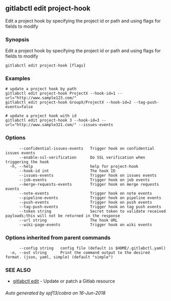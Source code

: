 ## gitlabctl edit project-hook

Edit a project hook by specifying the project id or path and using flags for fields to modify

### Synopsis

Edit a project hook by specifying the project id or path and using flags for fields to modify

```
gitlabctl edit project-hook [flags]
```

### Examples

```
# update a project hook by path
gitlabctl edit project-hook ProjectX --hook-id=1 --url="http://www.sample123.com/"
gitlabctl edit project-hook GroupX/ProjectX --hook-id=2 --tag-push-events=false  

# update a project hook with id
gitlabctl edit project-hook 3 --hook-id=3 --url="http://www.sample321.com/" --issues-events
```

### Options

```
      --confidential-issues-events   Trigger hook on confidential issues events
      --enable-ssl-verification      Do SSL verification when triggering the hook
  -h, --help                         help for project-hook
      --hook-id int                  The hook ID
      --issues-events                Trigger hook on issues events
      --job-events                   Trigger hook on job events
      --merge-requests-events        Trigger hook on merge requests events
      --note-events                  Trigger hook on note events
      --pipeline-events              Trigger hook on pipeline events
      --push-events                  Trigger hook on push events
      --tag-push-events              Trigger hook on tag push events
      --token string                 Secret token to validate received payloads;this will not be returned in the response
      --url string                   The hook URL
      --wiki-page-events             Trigger hook on wiki events
```

### Options inherited from parent commands

```
      --config string   config file (default is $HOME/.gitlabctl.yaml)
  -o, --out string      Print the command output to the desired format. (json, yaml, simple) (default "simple")
```

### SEE ALSO

* [gitlabctl edit](gitlabctl_edit.md)	 - Update or patch a Gitlab resource

###### Auto generated by spf13/cobra on 16-Jun-2018
